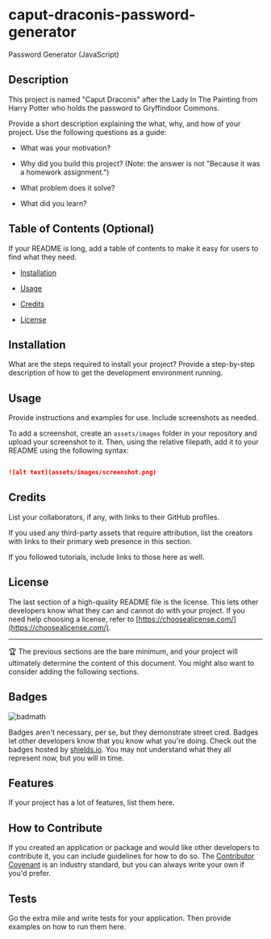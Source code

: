 # caput-draconis-password-generator
Password Generator (JavaScript)

## Description 

 This project is named "Caput Draconis" after the Lady In The Painting from Harry Potter who holds the password to Gryffindoor Commons.
 

Provide a short description explaining the what, why, and how of your project. Use the following questions as a guide: 

 
 

- What was your motivation? 

- Why did you build this project? (Note: the answer is not "Because it was a homework assignment.") 

- What problem does it solve? 

- What did you learn? 

 
 

## Table of Contents (Optional) 

 
 

If your README is long, add a table of contents to make it easy for users to find what they need. 

 
 

- [Installation](#installation) 

- [Usage](#usage) 

- [Credits](#credits) 

- [License](#license) 

 
 

## Installation 

 
 

What are the steps required to install your project? Provide a step-by-step description of how to get the development environment running. 

 
 

## Usage 

 
 

Provide instructions and examples for use. Include screenshots as needed. 

 
 

To add a screenshot, create an `assets/images` folder in your repository and upload your screenshot to it. Then, using the relative filepath, add it to your README using the following syntax: 

 
 

   ```md 

   ![alt text](assets/images/screenshot.png) 

   ``` 

 
 

## Credits 

 
 

List your collaborators, if any, with links to their GitHub profiles. 

 
 

If you used any third-party assets that require attribution, list the creators with links to their primary web presence in this section. 

 
 

If you followed tutorials, include links to those here as well. 

 
 

## License 

 
 

The last section of a high-quality README file is the license. This lets other developers know what they can and cannot do with your project. If you need help choosing a license, refer to [https://choosealicense.com/](https://choosealicense.com/). 

 
 

--- 

 
 

🏆 The previous sections are the bare minimum, and your project will ultimately determine the content of this document. You might also want to consider adding the following sections. 

 
 

## Badges 

 
 

![badmath](https://img.shields.io/github/languages/top/lernantino/badmath) 

 
 

Badges aren't necessary, per se, but they demonstrate street cred. Badges let other developers know that you know what you're doing. Check out the badges hosted by [shields.io](https://shields.io/). You may not understand what they all represent now, but you will in time. 

 
 

## Features 

 
 

If your project has a lot of features, list them here. 

 
 

## How to Contribute 

 
 

If you created an application or package and would like other developers to contribute it, you can include guidelines for how to do so. The [Contributor Covenant](https://www.contributor-covenant.org/) is an industry standard, but you can always write your own if you'd prefer. 

 
 

## Tests 

 
 

Go the extra mile and write tests for your application. Then provide examples on how to run them here. 